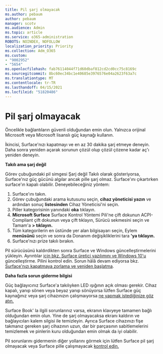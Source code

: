 ```yaml
---
title: Pil şarj olmayacak
ms.author: pebaum
author: pebaum
manager: scotv
ms.audience: Admin
ms.topic: article
ms.service: o365-administration
ROBOTS: NOINDEX, NOFOLLOW
localization_priority: Priority
ms.collection: Adm_O365
ms.custom:
- "9002952"
- "5654"
ms.openlocfilehash: fab76114044f71d60dbaf812cd2cd0cc75c8169c
ms.sourcegitcommit: 8bc60ec34bc1e40685e3976576e04a2623f63a7c
ms.translationtype: MT
ms.contentlocale: tr-TR
ms.lasthandoff: 04/15/2021
ms.locfileid: "51820486"
---
```

# <a name="battery-wont-charge"></a>Pil şarj olmayacak

Öncelikle bağlantıların güvenli olduğundan emin olun. Yalnızca orijinal Microsoft veya Microsoft lisanslı güç kaynağı kullanın.

İkincisi, Surface'nızı kapatmayı ve en az 30 dakika şarj etmeye deneyin. Daha sonra yeniden açarak sorunun çözül olup çözül çözene kadar aç'ı yeniden deneyin.

**Takılı ama şarj değil**

Görev çubuğundaki pil simgesi Şarj değil Takılı olarak gösteriyorsa, Surface'nız güç gücünü algılar ancak pille şarj olmaz. Surface'ını çıkartırken surface'ın kapalı olabilir. Deneyebileceğiniz yöntem:

1. Surface'ını takın.
2. Görev çubuğundaki arama kutusunu seçin, **cihaz yöneticisi yazın** ve ardından sonuç **listesinden** Cihaz Yöneticisi'ni seçin.
3. Piller kategorisinin yanındaki **oka** tıklayın.
4. **Microsoft Surface** Surface Kontrol Yöntemi Pili'ne çift dokunun ACPI-Compliant  çift dokunun veya çift tıklayın, Sürücü sekmesini seçin ve Tamam'a **> tıklayın.**
5. Tüm kategorilerin en üstünde yer alan bilgisayarı seçin, Eylem **menüsünü** seçin ve sonra da Donanım değişikliklerini tara **'ya tıklayın.**
6. Surface'nızı prize takılı bırakın.

Pil sürücüsünü kaldırdikten sonra Surface ve Windows güncelleştirmelerini yükleyin. Ayrıntılar [için bkz. Surface üretici yazılımını ve Windows 10'u](https://support.microsoft.com/help/4023505) güncelleştirme. Pilini kontrol edin. Sorun hâlâ devam ediyorsa bkz. [Surface'nızı kapatmaya zorlama ve yeniden başlatma](https://support.microsoft.com/help/4036280/surface-force-a-shut-down-and-restart-your-surface).

**Daha fazla sorun giderme bilgisi**

Güç bağlayıcınız Surface'a takılıyken LED ışığının açık olması gerekir. Cihaz kapalı, yanıp sönen veya beyaz yanıp sönüyorsa lütfen Surface güç kaynağınız veya şarj cihazınızın çalışmaıyorsa [ne yapmak istediğinize göz atın.](https://support.microsoft.com/help/4484763/surface-fix-issues-with-your-power-supply) 

Surface Book' la ilgili sorunlarınız varsa, ekranın klavyeye tamamen bağlı olduğundan emin olun. Yine de şarj olmayacaksa ekranı kaldırın ve bağlayıcıları kalem silgisi ile temizleyin. Ayrıca Surface cihazınızı fişe takmanız gereken şarj cihazının uzun, dar bir parçasının sabitlemelerini temizlemek ve pinlerin kuru olduğundan emin olmak da iyi olabilir.

Pil sorunlarını gidermenin diğer yollarını görmek için lütfen Surface pil şarj olmayacak veya Surface pille çalışmayacak [kontrol edin.](https://support.microsoft.com/help/4023536/surface-surface-battery-wont-charge)
